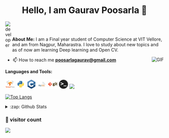 <h1 align="center" > Hello, I am Gaurav Poosarla 👋</h1>

<!--
**GauravPoosarla/GauravPoosarla** is a ✨ _special_ ✨ repository because its `README.md` (this file) appears on your GitHub profile.!-->

<a href="https://www.linkedin.com/in/gaurav-poosarla-32baa2159/">
<img align="left" alt="developer" width="22px" src="https://cdn.jsdelivr.net/npm/simple-icons@v3/icons/linkedin.svg" />
</a>

<br/>
<br/>

**About Me:**
I am a Final year student of Computer Science at VIT Vellore, and am from Nagpur, Maharastra. I love to study about new topics and as of now am learning Deep learning and Open CV.

<img align="right" alt="GIF" src="https://media.giphy.com/media/USV0ym3bVWQJJmNu3N/giphy.gif"/>


- 📫 How to reach me **poosarlagaurav@gmail.com**

**Languages and Tools:**
<br/>
<br/>
<code><img height="30" src="https://raw.githubusercontent.com/github/explore/80688e429a7d4ef2fca1e82350fe8e3517d3494d/topics/tensorflow/tensorflow.png"></code>
<code><img height="30" src="https://raw.githubusercontent.com/github/explore/80688e429a7d4ef2fca1e82350fe8e3517d3494d/topics/python/python.png"></code>
<code><img height="30" src="https://raw.githubusercontent.com/github/explore/80688e429a7d4ef2fca1e82350fe8e3517d3494d/topics/cpp/cpp.png"></code>
<code><img height="30" src="https://raw.githubusercontent.com/github/explore/80688e429a7d4ef2fca1e82350fe8e3517d3494d/topics/mysql/mysql.png"></code>
<code><img height="30" src="https://raw.githubusercontent.com/github/explore/80688e429a7d4ef2fca1e82350fe8e3517d3494d/topics/git/git.png"></code>
<code><img height="30" src="https://raw.githubusercontent.com/github/explore/80688e429a7d4ef2fca1e82350fe8e3517d3494d/topics/terminal/terminal.png"></code>
<code><img height="30" src="https://upload.wikimedia.org/wikipedia/commons/thumb/1/10/CSS3_and_HTML5_logos_and_wordmarks.svg/791px-CSS3_and_HTML5_logos_and_wordmarks.svg.png"></code>


[![Top Langs](https://github-readme-stats.vercel.app/api/top-langs/?username=GauravPoosarla&theme=radical&hide=javascript)](https://github.com/anuraghazra/github-readme-stats)

<details>
  <summary>:zap: Github Stats</summary>
  
  ![Gaurav's github stats](https://github-readme-stats.vercel.app/api?username=GauravPoosarla&theme=radical)
  [![GitHub Streak](http://github-readme-streak-stats.herokuapp.com?user=GauravPoosarla&theme=dark&date_format=M%20j%5B%2C%20Y%5D)](https://git.io/streak-stats)
  
</details>

### 👀 visitor count

<img src="https://profile-counter.glitch.me/GauravPoosarla/count.svg"/>
